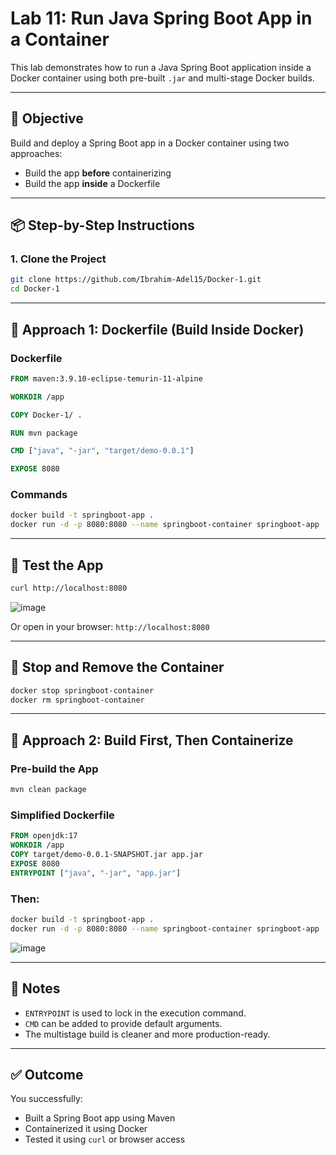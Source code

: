 
# Lab 11: Run Java Spring Boot App in a Container

This lab demonstrates how to run a Java Spring Boot application inside a Docker container using both pre-built `.jar` and multi-stage Docker builds.

---

## 🧩 Objective

Build and deploy a Spring Boot app in a Docker container using two approaches:
- Build the app **before** containerizing
- Build the app **inside** a Dockerfile

---

## 📦 Step-by-Step Instructions

### 1. Clone the Project
```bash
git clone https://github.com/Ibrahim-Adel15/Docker-1.git
cd Docker-1
```

---

## 🚀 Approach 1: Dockerfile (Build Inside Docker)

### Dockerfile
```Dockerfile
FROM maven:3.9.10-eclipse-temurin-11-alpine

WORKDIR /app

COPY Docker-1/ .

RUN mvn package

CMD ["java", "-jar", "target/demo-0.0.1"]

EXPOSE 8080

```

### Commands
```bash
docker build -t springboot-app .
docker run -d -p 8080:8080 --name springboot-container springboot-app
```

---

## 🧪 Test the App
```bash
curl http://localhost:8080
```
![image](https://github.com/user-attachments/assets/79e67202-e08c-4da7-aeda-1d4387d303ad)

Or open in your browser: `http://localhost:8080`

---

## 🛑 Stop and Remove the Container
```bash
docker stop springboot-container
docker rm springboot-container
```

---

## 🔁 Approach 2: Build First, Then Containerize

### Pre-build the App
```bash
mvn clean package
```

### Simplified Dockerfile
```Dockerfile
FROM openjdk:17
WORKDIR /app
COPY target/demo-0.0.1-SNAPSHOT.jar app.jar
EXPOSE 8080
ENTRYPOINT ["java", "-jar", "app.jar"]
```

### Then:
```bash
docker build -t springboot-app .
docker run -d -p 8080:8080 --name springboot-container springboot-app
```
![image](https://github.com/user-attachments/assets/89f2a3ff-d0bd-4b52-89dd-e20086cfefd6)

---

## 📌 Notes
- `ENTRYPOINT` is used to lock in the execution command.
- `CMD` can be added to provide default arguments.
- The multistage build is cleaner and more production-ready.

---

## ✅ Outcome

You successfully:
- Built a Spring Boot app using Maven
- Containerized it using Docker
- Tested it using `curl` or browser access
